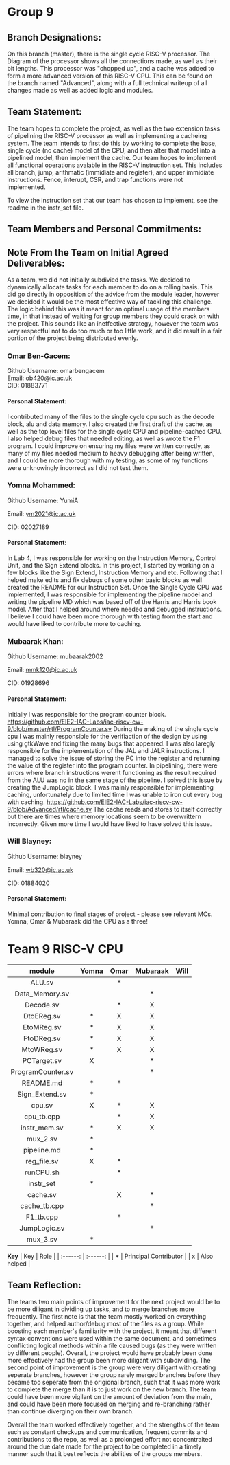 # Group 9

## Branch Designations: 

On this branch (master), there is the single cycle RISC-V processor. The Diagram of the processor shows all the connections made, as well as their bit lengths. This processor was "chopped up", and a cache was added to form a more advanced version of this RISC-V CPU. This can be found on the branch named "Advanced", along with a full technical writeup of all changes made as well as added logic and modules.

## Team Statement:

The team hopes to complete the project, as well as the two extension tasks of pipelining the RISC-V processor as well as implementing a cacheing system. The team intends to first do this by working to complete the base, single cycle (no cache) model of the CPU, and then alter that model into a pipelined model, then implement the cache. Our team hopes to implement all functional operations avalable in the RISC-V instruction set. This includes all branch, jump, arithmatic (immidiate and register), and upper immidiate instructions. Fence, interupt, CSR, and trap functions were not implemented.  

To view the instruction set that our team has chosen to implement, see the readme in the instr_set file.

## Team Members and Personal Commitments:

## Note From the Team on Initial Agreed Deliverables:

As a team, we did not initially subdivied the tasks. We decided to dynamically allocate tasks for each member to do on a rolling basis. This did go directly in opposition of the advice from the module leader, however we decided it would be the most effective way of tackling this challenge. The logic behind this was it meant for an optimal usage of the members time, in that instead of waiting for group members they could crack on with the project. This sounds like an ineffective strategy, however the team was very respectful not to do too much or too little work, and it did result in a fair portion of the project being distributed evenly.

### Omar Ben-Gacem:

Github Username: omarbengacem  
Email: ob420@ic.ac.uk  
CID: 01883771  

#### Personal Statement:
I contributed many of the files to the single cycle cpu such as the decode block, alu and data memory. I also created the first draft of the cache, as well as the top level files for the single cycle CPU and pipeline-cached CPU. I also helped debug files that needed editing, as well as wrote the F1 program. I could improve on ensuring my files were written correctly, as many of my files needed medium to heavy debugging after being written, and I could be more thorough with my testing, as some of my functions were unknowingly incorrect as I did not test them.


### Yomna Mohammed:

Github Username:  YumiA

Email:  ym2021@ic.ac.uk

CID: 02027189

#### Personal Statement:
In Lab 4, I was responsible for working on the Instruction Memory, Control Unit, and the Sign Extend blocks. In this project, I started by working on a few blocks like the Sign Extend, Instruction Memory and etc. Following that I helped make edits and fix debugs of some other basic blocks as well created the README for our Instruction Set. Once the Single Cycle CPU was implemented, I was responsible for implementing the pipeline model and writing the pipeline MD which was based off of the Harris and Harris book model. After that I helped around where needed and debugged instructions. I believe I could have been more thorough with testing from the start and would have liked to contribute more to caching.


### Mubaarak Khan:

Github Username: mubaarak2002

Email: mmk120@ic.ac.uk

CID: 01928696

#### Personal Statement:
Initially I was responsible for the program counter block. https://github.com/EIE2-IAC-Labs/iac-riscv-cw-9/blob/master/rtl/ProgramCounter.sv During the making of the single cycle cpu I was mainly responsible for the verifiaction of the design by using using gtkWave and fixing the many bugs that appeared. I was also laregly responsible for the implementation of the JAL and JALR instructions. I managed to solve the issue of storing the PC into the register and returning the value of the register into the program counter. In pipelining, there were errors where branch instructions werent functioning as the result required from the ALU was no in the same stage of the pipeline. I solved this issue by creating the JumpLogic block. I was mainly responsible for implementing caching, unfortunately due to limited time I was unable to iron out every bug with caching. https://github.com/EIE2-IAC-Labs/iac-riscv-cw-9/blob/Advanced/rtl/cache.sv The cache reads and stores to itself correctly but there are times where memory locations seem to be overwrittern incorrectly. Given more time I would have liked to have solved this issue.



### Will Blayney: 


Github Username:  blayney

Email:   wb320@ic.ac.uk

CID:   01884020


#### Personal Statement:

Minimal contribution to final stages of project - please see relevant MCs. Yomna, Omar & Mubaraak did the CPU as a three!






# Team 9 RISC-V CPU

| module      | Yomna | Omar | Mubaraak | Will |
| :------:    | :------: | :------: | :------: | :------: |
| ALU.sv |  | * |  |  |
| Data_Memory.sv |  |  | * |  |
| Decode.sv |  | * | X |  |
| DtoEReg.sv | * | X | X |  |
| EtoMReg.sv | * | X | X |  |
| FtoDReg.sv | * | X | X |  |
| MtoWReg.sv | * | X | X |  |
| PCTarget.sv | X |  | * |  |
| ProgramCounter.sv |  |  | * |  |
| README.md | * | * |  |  |
| Sign_Extend.sv | * |  |  |  |
| cpu.sv | X | * | X |  |
| cpu_tb.cpp |  | * | X |  |
| instr_mem.sv | * | X | X |  |
| mux_2.sv | * |  |  |  |
| pipeline.md | * |  |  |  |
| reg_file.sv | X | * |  |  |
| runCPU.sh |  | * |  |  |
| instr_set | * |  |  |  |
| cache.sv |  | X | * |  |
| cache_tb.cpp |  |  | * |  |
| F1_tb.cpp |  | * |  |  |
| JumpLogic.sv |  |  | * |  |
| mux_3.sv | * |  |  |  |


**Key**
| Key      | Role | 
| :------:    | :------: | 
| * | Principal Contributor | 
| x | Also helped | 
 
## Team Reflection:

The teams two main points of improvement for the next project would be to be more diligant in dividing up tasks, and to merge branches more frequently. The first note is that the team mostly worked on everything together, and helped author/debug most of the files as a group. While boosting each member's familiarity with the project, it meant that different syntax conventions were used within the same document, and sometimes conflicting logical methods within a file caused bugs (as they were written by different people). Overall, the project would have probably been done more effectively had the group been more diligant with subdividing. The second point of improvement is the group were very diligant with creating seperate branches, however the group rarely merged branches before they became too seperate from the origional branch, such that it was more work to complete the merge than it is to just work on the new branch. The team could have been more vigilant on the amount of deviation from the main, and could have been more focused on merging and re-branching rather than continue diverging on their own branch.

Overall the team worked effectively together, and the strengths of the team such as constant checkups and communication, frequent commits and contributions to the repo, as well as a prolonged effort not concentraited around the due date made for the project to be completed in a timely manner such that it best reflects the abilities of the groups members.
